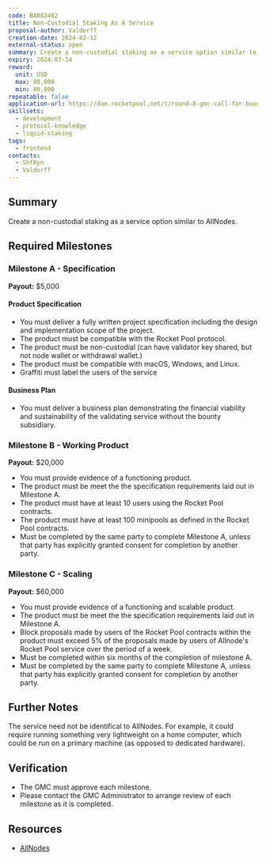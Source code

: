 ```yaml
---
code: BA082402
title: Non-Custodial Staking As A Service
proposal-author: Valdorff
creation-date: 2024-02-12
external-status: open
summary: Create a non-custodial staking as a service option similar to AllNodes.
expiry: 2024-07-14
reward: 
  unit: USD
  max: 80,000
  min: 80,000
repeatable: false
application-url: https://dao.rocketpool.net/t/round-8-gmc-call-for-bounty-applications-deadline-is-january-14/2558/6
skillsets:
  - development
  - protocol-knowledge
  - liquid-staking
tags: 
  - frontend
contacts:
  - ShfRyn
  - Valdorff
---
```


## Summary
Create a non-custodial staking as a service option similar to AllNodes. 

## Required Milestones

### Milestone A - Specification
**Payout:** $5,000  

#### Product Specification
* You must deliver a fully written project specification including the design and implementation scope of the project.
* The product must be compatible with the Rocket Pool protocol.
* The product must be non-custodial (can have validator key shared, but not node wallet or withdrawal wallet.)
* The product must be compatible with macOS, Windows, and Linux.
* Graffiti must label the users of the service

#### Business Plan
* You must deliver a business plan demonstrating the financial viability and sustainability of the validating service without the bounty subsidiary.

### Milestone B - Working Product
**Payout:** $20,000  

* You must provide evidence of a functioning product.
* The product must be meet the the specification requirements laid out in Milestone A.
* The product must have at least 10 users using the Rocket Pool contracts.
* The product must have at least 100 minipools as defined in the Rocket Pool contracts.
* Must be completed by the same party to complete Milestone A, unless that party has explicitly granted consent for completion by another party.

### Milestone C - Scaling
**Payout:** $60,000  

* You must provide evidence of a functioning and scalable product.
* The product must be meet the the specification requirements laid out in Milestone A.
* Block proposals made by users of the Rocket Pool contracts within the product must exceed 5% of the proposals made by users of Allnode's Rocket Pool service over the period of a week. 
* Must be completed within six months of the completion of milestone A.
* Must be completed by the same party to complete Milestone A, unless that party has explicitly granted consent for completion by another party.

## Further Notes

The service need not be identifical to AllNodes. For example, it could require running something very lightweight on a home computer, which could be run on a primary machine (as opposed to dedicated hardware).

## Verification
* The GMC must approve each milestone.
* Please contact the GMC Administrator to arrange review of each milestone as it is completed.

## Resources
* [AllNodes](https://www.allnodes.com/)